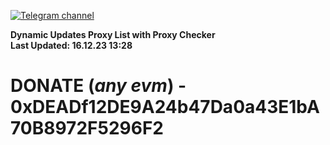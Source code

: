[![Telegram channel](https://img.shields.io/endpoint?url=https://runkit.io/damiankrawczyk/telegram-badge/branches/master?url=https://t.me/n4z4v0d)](https://t.me/n4z4v0d) 

**Dynamic Updates Proxy List with Proxy Checker**  
**Last Updated: 16.12.23 13:28**

# DONATE (_any evm_) - 0xDEADf12DE9A24b47Da0a43E1bA70B8972F5296F2
